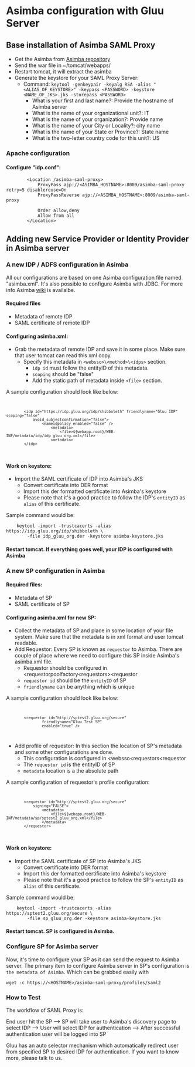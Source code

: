 # Asimba configuration with Gluu Server


## Base installation of Asimba SAML Proxy

* Get the Asimba from [Asimba repository](http://sourceforge.net/projects/asimba/files/release/) 
* Send the war file in ~/tomcat/webapps/
* Restart tomcat, it will extract the asimba 
* Generate the keystore for your SAML Proxy Server:
    * Command: `keytool -genkeypair -keyalg RSA -alias "<ALIAS_OF_KEYSTORE>" -keypass <PASSWORD> -keystore <NAME_OF_JKS>.jks -storepass <PASSWORD>`
        * What is your first and last name?: Provide the hostname of Asimba server
        * What is the name of your organizational unit?: IT
        * What is the name of your organization?: Provide name
        * What is the name of your City or Locality?: city name
        * What is the name of your State or Province?: State name
        * What is the two-letter country code for this unit?: US


### Apache configuration

#### Configure "idp.conf": 

            <Location /asimba-saml-proxy>
                ProxyPass ajp://<ASIMBA_HOSTNAME>:8009/asimba-saml-proxy retry=5 disablereuse=On
                ProxyPassReverse ajp://<ASIMBA_HOSTNAME>:8009/asimba-saml-proxy
    
                Order allow,deny
                Allow from all
            </Location>


 
## Adding new Service Provider or Identity Provider in Asimba server

### A new IDP / ADFS configuration in Asimba

All our configurations are based on one Asimba configuration file named
"asimba.xml". It's also possible to configure Asimba with JDBC. For more info
Asimba [wiki](http://sourceforge.net/p/asimba/wiki/Home/) is availalbe.

#### Required files

* Metadata of remote IDP
* SAML certificate of remote IDP

#### Configuring asimba.xml: 

* Grab the metadata of remote IDP and save it in some place. Make sure that user tomcat can read this xml copy. 
    * Specify this metadata in  `<websso>\<method>\<idps>` section. 
        * `idp id` must follow the entityID of this metadata.
        * `scoping` should be "false"
        * Add the static path of metadata inside `<file>` section. 
    
A sample configuration should look like below:
<code>

            <idp id="https://idp.gluu.org/idp/shibboleth" friendlyname="Gluu IDP" scoping="false" 
                avoid_subjectconfirmation="false">
                    <nameidpolicy enabled="false" />
                        <metadata>
                            <file>${webapp.root}/WEB-INF/metadata/idp/idp_gluu_org.xml</file>
                        <metadata>
            </idp>

</code>

#### Work on keystore: 

* Import the SAML certificate of IDP into Asimba's JKS
    * Convert certificate into DER format
    * Import this der formatted certificate into Asimba's keystore
    * Please note that it's a good practice to follow the IDP's `entityID` as `alias` of this certificate.

Sample command would be: 

        keytool -import -trustcacerts -alias https://idp.gluu.org/idp/shibboleth \ 
            -file idp_gluu_org.der -keystore asimba-keystore.jks
    


#### Restart tomcat. If everything goes well, your IDP is configured with Asimba


### A new SP configuration in Asimba

#### Required files: 
    
* Metadata of SP
* SAML certificate of SP


#### Configuring asimba.xml for new SP:

* Collect the metadata of SP and place in some location of your file system. Make sure that the metadata is in xml format and user tomcat readable.  
* Add Requestor: Every SP is known as `requestor` to Asimba. There are couple of place where we need to configure this SP inside Asimba's asimba.xml file. 
    * Requestor should be configured in <requestorpoolfactory\<requestors>\<requestor
    * `requestor id` should be the `entityID` of SP
    * `friendlyname` can be anything which is unique

A sample configuration should look like below: 
<code>

            <requestor id="http://sptest2.gluu.org/secure"
                    friendlyname="Gluu Test SP"
                    enabled="true" />


</code>


* Add profile of requestor: In this section the location of SP's metadata and some other configurations are done. 
    * This configuration is configured in <profiles>\<websso\<requestors\<requestor
    * The `requestor id` is the entityID of SP
    * `metadata` location is a the absolute path

A sample configuration of requestor's profile configuration: 
<code>


            <requestor id="http://sptest2.gluu.org/secure"
                signing="FALSE">
                    <metadata>
                        <file>${webapp.root}/WEB-INF/metadata/sp/sptest2_gluu_org.xml</file>
                    </metadata>
            </requestor>


</code>


#### Work on keystore:

* Import the SAML certificate of SP into Asimba's JKS
    * Convert certificate into DER format
    * Import this der formatted certificate into Asimba's keystore
    * Please note that it's a good practice to follow the SP's `entityID` as `alias` of this certificate.

Sample command would be:

        keytool -import -trustcacerts -alias https://sptest2.gluu.org/secure \
            -file sp_gluu_org.der -keystore asimba-keystore.jks


#### Restart tomcat. SP is configured in Asimba. 

### Configure SP for Asimba server

Now, it's time to configure your SP as it can send the request to Asimba server.
The primary item to configure Asimba server in SP's configuration is `the
metadata of Asimba`. Which can be grabbed easily with 

    wget -c https://<HOSTNAME>/asimba-saml-proxy/profiles/saml2


### How to Test

The workflow of SAML Proxy is:

End user hit the SP --> SP will take user to Asimba's discovery page to select IDP --> User will select IDP for authentication --> After successful
authentication user will be logged into SP

Gluu has an auto selector mechanism which automatically redirect user from
specified SP to desired IDP for authentication. If you want to know more, please
talk to us. 

